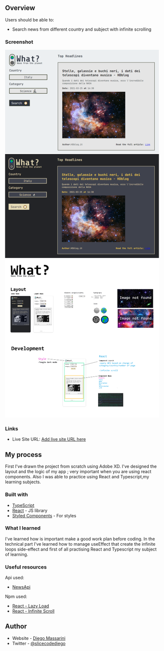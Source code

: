 
## Overview

Users should be able to:

- Search news from different country and subject with infinite scrolling

### Screenshot

![Light Mode](src/img/lightmode.png)
![Dark Mode](src/img/darkmode.png)
![Design/Logic](src/img/Layout.png)

### Links

- Live Site URL: [Add live site URL here](https://your-live-site-url.com)

## My process
First I've drawn the project from scratch using Adobe XD. 
I've designed the layout and the logic of my app ; very important when you are using react components.
Also I was able to practice using React and Typescript,my learning subjects.

### Built with

- [TypeScript](https://www.typescriptlang.org/)
- [React](https://reactjs.org/) - JS library
- [Styled Components](https://styled-components.com/) - For styles


### What I learned

I've learned how is important make a good work plan before coding.
In the technical part I've learned how to manage useEffect that create the infinite loops side-effect and first of all practising React and Typescript my subject of learning.

### Useful resources

Api used:
- [NewsApi](https://newsapi.org/) 

Npm used:
- [React - Lazy Load](https://www.npmjs.com/package/react-lazy-load-image-component) 
- [React - Infinite Scroll](https://www.npmjs.com/package/react-infinite-scroll-component) 

## Author

- Website - [Diego Massarini](https://diego-slicecode.dev/)
- Twitter - [@slicecodediego](https://twitter.com/slicecodediego)


